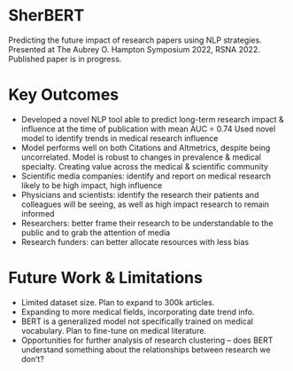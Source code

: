 # SherBERT
Predicting the future impact of research papers using NLP strategies. Presented at The Aubrey O. Hampton Symposium 2022, RSNA 2022. Published paper is in progress.

# Key Outcomes
- Developed a novel NLP tool able to predict long-term research impact & influence at the time of publication with mean AUC = 0.74
Used novel model to identify trends in medical research influence
- Model performs well on both Citations and Altmetrics, despite being uncorrelated. Model is robust to changes in prevalence & medical specialty.
Creating value across the medical & scientific community
- Scientific media companies: identify and report on medical research likely to be high impact, high influence
- Physicians and scientists: identify the research their patients and colleagues will be seeing, as well as high impact research to remain informed
- Researchers: better frame their research to be understandable to the public and to grab the attention of media
- Research funders: can better allocate resources with less bias

# Future Work & Limitations
- Limited dataset size. Plan to expand to 300k articles.
- Expanding to more medical fields, incorporating date trend info.
- BERT is a generalized model not specifically trained on medical vocabulary. Plan to fine-tune on medical literature.
- Opportunities for further analysis of research clustering – does BERT understand something about the relationships between research we don’t?
